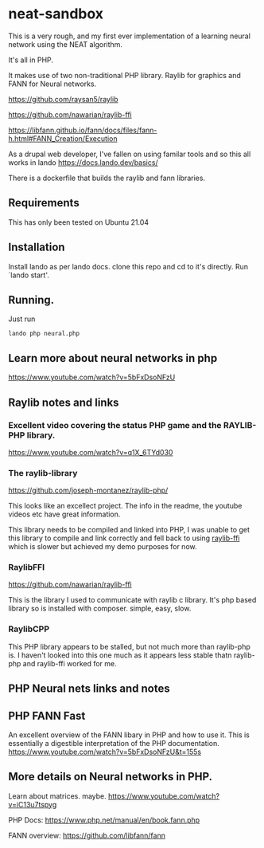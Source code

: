 # neat-sandbox

This is a very rough, and my first ever implementation of a learning neural network using the NEAT algorithm.

It's all in PHP.

It makes use of two non-traditional PHP library. Raylib for graphics and FANN for Neural networks.

https://github.com/raysan5/raylib

https://github.com/nawarian/raylib-ffi

https://libfann.github.io/fann/docs/files/fann-h.html#FANN_Creation/Execution

As a drupal web developer, I've fallen on using familar tools and so this all works in lando https://docs.lando.dev/basics/

There is a dockerfile that builds the raylib and fann libraries.

## Requirements

This has only been tested on Ubuntu 21.04 

## Installation

Install lando as per lando docs.
clone this repo and cd to it's directly.
Run `lando start'.


## Running.

Just run

```
lando php neural.php
```

## Learn more about neural networks in php
https://www.youtube.com/watch?v=5bFxDsoNFzU


## Raylib notes and links

### Excellent video covering the status PHP game and the RAYLIB-PHP library.
https://www.youtube.com/watch?v=q1X_6TYd030

### The raylib-library
https://github.com/joseph-montanez/raylib-php/

This looks like an excellect project. The info in the readme, the youtube videos etc have great information.

This library needs to be compiled and linked into PHP, I was unable to get this library to compile and link correctly and fell back to using [raylib-ffi](https://github.com/nawarian/raylib-ffi) which is slower but achieved my demo purposes for now.


### RaylibFFI
https://github.com/nawarian/raylib-ffi

This is the library I used to communicate with raylib c library. It's php based library so is installed with composer.
simple, easy, slow.

### RaylibCPP
This PHP library appears to be stalled, but not much more than raylib-php is. I haven't looked into this one much as it appears less stable thatn raylib-php and raylib-ffi worked for me.

## PHP Neural nets links and notes

## PHP FANN Fast 

An excellent overview of the FANN libary in PHP and how to use it. This is essentially a digestible interpretation of the PHP documentation.
https://www.youtube.com/watch?v=5bFxDsoNFzU&t=155s

## More details on Neural networks in PHP.

Learn about matrices. maybe.
https://www.youtube.com/watch?v=iC13u7tspyg


PHP Docs:
https://www.php.net/manual/en/book.fann.php

FANN overview:
https://github.com/libfann/fann
